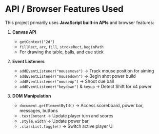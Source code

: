 # API / Browser Features Used

This project primarily uses **JavaScript built-in APIs** and browser features:

1. **Canvas API**
   - `getContext("2d")`
   - `fillRect`, `arc`, `fill`, `strokeRect`, `beginPath`
   - For drawing the table, balls, and cue stick

2. **Event Listeners**
   - `addEventListener("mousemove")` → Track mouse position for aiming
   - `addEventListener("mousedown")` → Begin shot power build
   - `addEventListener("mouseup")` → Shoot cue ball
   - `addEventListener("keydown")` & `keyup` → Detect Shift for x4 power

3. **DOM Manipulation**
   - `document.getElementById()` → Access scoreboard, power bar, messages, buttons
   - `.textContent` → Update player turn and scores
   - `.style.width` → Update power bar
   - `.classList.toggle()` → Switch active player UI
